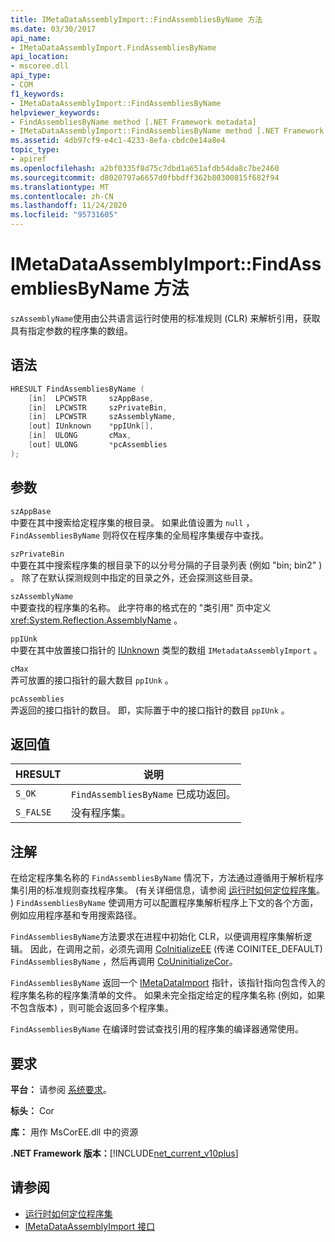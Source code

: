 ```yaml
---
title: IMetaDataAssemblyImport::FindAssembliesByName 方法
ms.date: 03/30/2017
api_name:
- IMetaDataAssemblyImport.FindAssembliesByName
api_location:
- mscoree.dll
api_type:
- COM
f1_keywords:
- IMetaDataAssemblyImport::FindAssembliesByName
helpviewer_keywords:
- FindAssembliesByName method [.NET Framework metadata]
- IMetaDataAssemblyImport::FindAssembliesByName method [.NET Framework metadata]
ms.assetid: 4db97cf9-e4c1-4233-8efa-cbdc0e14a8e4
topic_type:
- apiref
ms.openlocfilehash: a2bf0335f8d75c7dbd1a651afdb54da8c7be2460
ms.sourcegitcommit: d8020797a6657d0fbbdff362b80300815f682f94
ms.translationtype: MT
ms.contentlocale: zh-CN
ms.lasthandoff: 11/24/2020
ms.locfileid: "95731605"
---
```

# <a name="imetadataassemblyimportfindassembliesbyname-method"></a>IMetaDataAssemblyImport::FindAssembliesByName 方法

`szAssemblyName`使用由公共语言运行时使用的标准规则 (CLR) 来解析引用，获取具有指定参数的程序集的数组。  
  
## <a name="syntax"></a>语法  
  
```cpp  
HRESULT FindAssembliesByName (  
    [in]  LPCWSTR     szAppBase,
    [in]  LPCWSTR     szPrivateBin,
    [in]  LPCWSTR     szAssemblyName,
    [out] IUnknown    *ppIUnk[],
    [in]  ULONG       cMax,
    [out] ULONG       *pcAssemblies  
);  
```  
  
## <a name="parameters"></a>参数  

 `szAppBase`  
 中要在其中搜索给定程序集的根目录。 如果此值设置为 `null` ， `FindAssembliesByName` 则将仅在程序集的全局程序集缓存中查找。  
  
 `szPrivateBin`  
 中要在其中搜索程序集的根目录下的以分号分隔的子目录列表 (例如 "bin; bin2" ) 。 除了在默认探测规则中指定的目录之外，还会探测这些目录。  
  
 `szAssemblyName`  
 中要查找的程序集的名称。 此字符串的格式在的 "类引用" 页中定义 <xref:System.Reflection.AssemblyName> 。  
  
 `ppIUnk`  
 中要在其中放置接口指针的 [IUnknown](/cpp/atl/iunknown) 类型的数组 `IMetadataAssemblyImport` 。  
  
 `cMax`  
 弄可放置的接口指针的最大数目 `ppIUnk` 。  
  
 `pcAssemblies`  
 弄返回的接口指针的数目。 即，实际置于中的接口指针的数目 `ppIUnk` 。  
  
## <a name="return-value"></a>返回值  
  
|HRESULT|说明|  
|-------------|-----------------|  
|`S_OK`|`FindAssembliesByName` 已成功返回。|  
|`S_FALSE`|没有程序集。|  
  
## <a name="remarks"></a>注解  

 在给定程序集名称的 `FindAssembliesByName` 情况下，方法通过遵循用于解析程序集引用的标准规则查找程序集。  (有关详细信息，请参阅 [运行时如何定位程序集](../../deployment/how-the-runtime-locates-assemblies.md)。 ) `FindAssembliesByName` 使调用方可以配置程序集解析程序上下文的各个方面，例如应用程序基和专用搜索路径。  
  
 `FindAssembliesByName`方法要求在进程中初始化 CLR，以便调用程序集解析逻辑。 因此，在调用之前，必须先调用 [CoInitializeEE](../hosting/coinitializeee-function.md) (传递 COINITEE_DEFAULT) `FindAssembliesByName` ，然后再调用 [CoUninitializeCor](../hosting/couninitializecor-function.md)。  
  
 `FindAssembliesByName` 返回一个 [IMetaDataImport](imetadataimport-interface.md) 指针，该指针指向包含传入的程序集名称的程序集清单的文件。 如果未完全指定给定的程序集名称 (例如，如果不包含版本) ，则可能会返回多个程序集。  
  
 `FindAssembliesByName` 在编译时尝试查找引用的程序集的编译器通常使用。  
  
## <a name="requirements"></a>要求  

 **平台：** 请参阅 [系统要求](../../get-started/system-requirements.md)。  
  
 **标头：** Cor  
  
 **库：** 用作 MsCorEE.dll 中的资源  
  
 **.NET Framework 版本：**[!INCLUDE[net_current_v10plus](../../../../includes/net-current-v10plus-md.md)]  
  
## <a name="see-also"></a>请参阅

- [运行时如何定位程序集](../../deployment/how-the-runtime-locates-assemblies.md)
- [IMetaDataAssemblyImport 接口](imetadataassemblyimport-interface.md)
